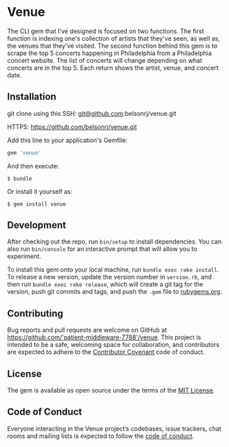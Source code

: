 # Venue

The CLI gem that I've designed is focused on two functions. The first function is indexing one's collection of artists that they've seen, as well as, the venues that they've visited. The second function behind this gem is to scrape the top 5 concerts happening in Philadelphia from a Philadelphia concert website. The list of concerts will change depending on what concerts are in the top 5. Each return shows the artist, venue, and concert date. 

## Installation

git clone using this SSH: git@github.com:belsonrj/venue.git

HTTPS: https://github.com/belsonrj/venue.git

Add this line to your application's Gemfile:

```ruby
gem 'venue'
```

And then execute:

    $ bundle

Or install it yourself as:

    $ gem install venue

## Development

After checking out the repo, run `bin/setup` to install dependencies. You can also run `bin/console` for an interactive prompt that will allow you to experiment.

To install this gem onto your local machine, run `bundle exec rake install`. To release a new version, update the version number in `version.rb`, and then run `bundle exec rake release`, which will create a git tag for the version, push git commits and tags, and push the `.gem` file to [rubygems.org](https://rubygems.org).

## Contributing

Bug reports and pull requests are welcome on GitHub at https://github.com/'patient-middleware-7788'/venue. This project is intended to be a safe, welcoming space for collaboration, and contributors are expected to adhere to the [Contributor Covenant](http://contributor-covenant.org) code of conduct.

## License

The gem is available as open source under the terms of the [MIT License](https://opensource.org/licenses/MIT).

## Code of Conduct

Everyone interacting in the Venue project’s codebases, issue trackers, chat rooms and mailing lists is expected to follow the [code of conduct](https://github.com/'patient-middleware-7788'/venue/blob/master/CODE_OF_CONDUCT.md).
